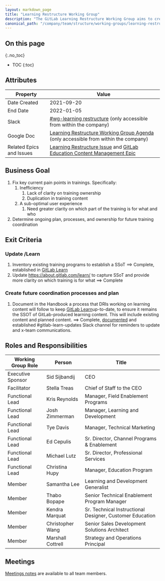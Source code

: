 ```yaml
---
layout: markdown_page
title: "Learning Restructure Working Group"
description: "The GitLab Learning Restructure Working Group aims to create a plan and processes for ensuring a high quality learning experience for users "
canonical_path: "/company/team/structure/working-groups/learning-restructure/"
---
```


## On this page
{:.no_toc}

- TOC
{:toc}

## Attributes

| Property        | Value           |
|-----------------|-----------------|
| Date Created    | 2021-09-20|
| End Date | 2022-01-05 |
| Slack           | [#wg-learning restructure](https://join.slack.com/share/zt-whs6k6s0-RFQOqiPuY0tKYDnWKcmwdg) (only accessible from within the company) |
| Google Doc      | [Learning Restructure Working Group Agenda](https://docs.google.com/document/d/1P-TEi3yXtRum2pV8KDHON4EIn-mYoH72YpDMJGClFR4/edit#heading=h.3f77vfk6c3o1) (only accessible from within the company) |
| Related Epics and Issues | [Learning Restructure Issue](https://gitlab.com/gitlab-com/chief-of-staff-team/cos-team/-/issues/147) and [GitLab Education Content Management Epic](https://gitlab.com/groups/gitlab-com/customer-success/professional-services-group/-/epics/1277)         |

## Business Goal

1. Fix key current pain points in trainings. Specifically:
   1. Inefficiency
      1. Lack of clarity on training ownership
      1. Duplication in training content
   1. A sub-optimal user experience
      1. Need greater clarity on which part of the training is for what and who
1. Determine ongoing plan, processes, and ownership for future training coordination

## Exit Criteria

### Update /Learn
1. Inventory existing training programs to establish a SSoT ==> Complete, established in [GitLab Learn](/learn)
1. Update https://about.gitlab.com/learn/ to capture SSoT and provide more clarity on which training is for what ==> Complete

### Create future coordination processes and plan
1. Document in the Handbook a process that DRIs working on learning content will follow to keep [GitLab Learn](/learn)up-to-date, to ensure it remains the SSOT of GitLab-produced learning content. This will include existing content and planned content. ==> Complete, [documented](https://about.gitlab.com/handbook/marketing/inbound-marketing/digital-experience/website/#updating-content-on-gitlab-learn) and established #gitlab-learn-updates Slack channel for reminders to update and x-team communications.


## Roles and Responsibilities

| Working Group Role    | Person                | Title                          |
|-----------------------|-----------------------|--------------------------------|
| Executive Sponsor     | Sid Sijbandij | CEO |
| Facilitator           | Stella Treas            | Chief of Staff to the CEO      |
| Functional Lead       | Kris Reynolds      | Manager, Field Enablement Programs  |
| Functional Lead       | Josh Zimmerman          | Manager, Learning and Development   |
| Functional Lead       | Tye Davis         | Manager, Technical Marketing   |
| Functional Lead       | Ed Cepulis         | Sr. Director, Channel Programs & Enablement   |
| Functional Lead       | Michael Lutz         | Sr. Director, Professional Services   |
| Functional Lead       | Christina Hupy         | Manager, Education Program   |
| Member                | Samantha Lee           | Learning and Development Generalist        |
| Member                | Thabo Bopape            | Senior Technical Enablement Program Manager      |
| Member                | Kendra Marquat     | Sr. Technical Instructional Designer, Customer Education |
| Member                | Christopher Wang      | Senior Sales Development Solutions Architect        |
| Member                | Marshall Cottrell      | Strategy and Operations Principal        |


## Meetings

[Meetings notes](https://docs.google.com/document/d/1P-TEi3yXtRum2pV8KDHON4EIn-mYoH72YpDMJGClFR4/edit) are available to all team members.